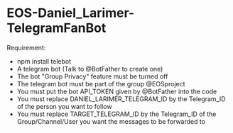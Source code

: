 # EOS-Daniel_Larimer-TelegramFanBot

Requirement:

- npm install telebot
- A telegram bot (Talk to @BotFather to create one)
- The bot "Group Privacy" feature must be turned off
- The telegram bot must be part of the group @EOSproject
- You must put the bot API_TOKEN given by @BotFather into the code 
- You must replace DANIEL_LARIMER_TELEGRAM_ID by the Telegram_ID of the person you want to follow
- You must replace TARGET_TELEGRAM_ID by the Telegram_ID of the Group/Channel/User you want the messages to be forwarded to
